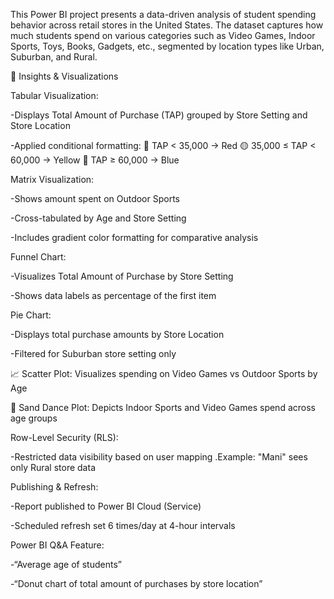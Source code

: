 This Power BI project presents a data-driven analysis of student spending behavior across retail stores in the United States. The dataset captures how much students spend on various categories such as Video Games, Indoor Sports, Toys, Books, Gadgets, etc., segmented by location types like Urban, Suburban, and Rural.
 
 🧠 Insights & Visualizations
 
Tabular Visualization:

-Displays Total Amount of Purchase (TAP) grouped by Store Setting and Store Location

-Applied conditional formatting:
     🔴 TAP < 35,000 → Red
     🟡 35,000 ≤ TAP < 60,000 → Yellow
     🔵 TAP ≥ 60,000 → Blue

Matrix Visualization:

-Shows amount spent on Outdoor Sports

-Cross-tabulated by Age and Store Setting

-Includes gradient color formatting for comparative analysis

Funnel Chart:

-Visualizes Total Amount of Purchase by Store Setting

-Shows data labels as percentage of the first item

Pie Chart:

-Displays total purchase amounts by Store Location

-Filtered for Suburban store setting only

📈 Scatter Plot: Visualizes spending on Video Games vs Outdoor Sports by Age

🌌 Sand Dance Plot: Depicts Indoor Sports and Video Games spend across age groups

Row-Level Security (RLS):

-Restricted data visibility based on user mapping .Example: "Mani" sees only Rural store data

Publishing & Refresh:

-Report published to Power BI Cloud (Service)

-Scheduled refresh set 6 times/day at 4-hour intervals

Power BI Q&A Feature:

-“Average age of students”

-“Donut chart of total amount of purchases by store location”



